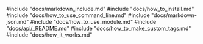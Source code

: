 #include "docs/markdown_include.md"
#include "docs/how_to_install.md"
#include "docs/how_to_use_command_line.md"
#include "docs/markdown-json.md"
#include "docs/how_to_use_module.md"
#include "docs/api/_README.md"
#include "docs/how_to_make_custom_tags.md"
#include "docs/how_it_works.md"